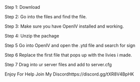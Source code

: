 Step 1: Download

Step 2: Go into the files and find the file.

Step 3: Make sure you have OpenIV installed and working.

Step 4: Unzip the pachage

Step 5 Go into OpenIV and open the .ytd file and search for sign

Step 6 Replace the first file that pops up with the livies i made.

Step 7 Drag into ur server files and add to server.cfg

Enjoy
For Help Join My Discordhttps://discord.gg/tXR8V4BpHK
